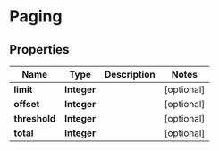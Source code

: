 
# Paging

## Properties
Name | Type | Description | Notes
------------ | ------------- | ------------- | -------------
**limit** | **Integer** |  |  [optional]
**offset** | **Integer** |  |  [optional]
**threshold** | **Integer** |  |  [optional]
**total** | **Integer** |  |  [optional]



